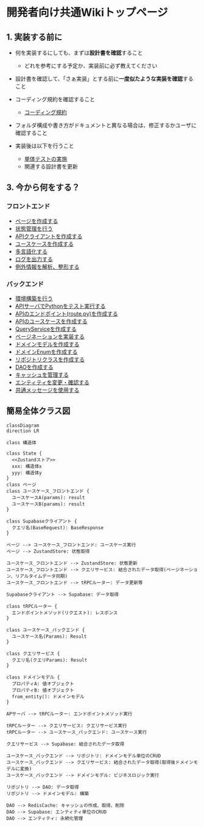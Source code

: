 # 開発者向け共通Wikiトップページ

## 1. 実装する前に
- 何を実装するにしても、まずは**設計書を確認**すること
  - どれを参考にする予定か、実装前に必ず教えてください
- 設計書を確認して、「さぁ実装」とする前に**一度似たような実装を確認**すること
- コーディング規約を確認すること
  - [コーディング規約](common/コーディング規約.md)
- フォルダ構成や書き方がドキュメントと異なる場合は、修正するかユーザに確認すること

- 実装後は以下を行うこと
  - [単体テストの実施](common/単体テスト.md)
  - 関連する設計書を更新

## 3. 今から何をする？
### フロントエンド
- [ページを作成する](./flutter/ページ-page.md)
- [状態管理を行う](./flutter/状態管理-state.md)
- [APIクライアントを作成する](./flutter/APIクライアント-apiclient.md)
- [ユースケースを作成する](./flutter/ユースケース-usecase.md)
- [多言語化する](./flutter/多言語対応-l10n.md)
- [ログを出力する](./flutter/ロガー-logger.md)
- [例外情報を解析、整形する](./flutter/例外解析-eparser.md)

### バックエンド
- [環境構築を行う](./api/環境構築.md)
- [APIサーバでPythonをテスト実行する](./api/環境構築.md)
- [APIのエンドポイント(route.py)を作成する](./api/エンドポイント-endpoint.md)
- [APIのユースケースを作成する](api/ユースケース_バックエンド-usecase.md)
- [QueryServiceを作成する](./api/クエリサービス-queryservice.md)
- [ページネーションを実装する](./api/ページネーション-pagination.md)
- [ドメインモデルを作成する](./api/ドメインモデル-domain_model.md)
- [ドメインEnumを作成する](./api/ドメインEnum-domain_enum.md)
- [リポジトリクラスを作成する](./api/リポジトリクラス_repository.md)
- [DAOを作成する](./api/DAO.md)
- [キャッシュを管理する](./api/キャッシュ管理-cache.md)
- [エンティティを変更・確認する](./api/エンティティ-entity.md)
- [共通メッセージを使用する](./api/共通メッセージ管理-common_message.md)

## 簡易全体クラス図
```mermaid
classDiagram
direction LR

class 構造体

class State {
  <<Zustandストア>>
  xxx: 構造体x
  yyy: 構造体y
}
class ページ
class ユースケース_フロントエンド {
  ユースケースA(params): result
  ユースケースB(params): result
}

class Supabaseクライアント {
  クエリ名(BaseRequest): BaseResponse
}

ページ --> ユースケース_フロントエンド: ユースケース実行
ページ --> ZustandStore: 状態取得

ユースケース_フロントエンド --> ZustandStore: 状態更新
ユースケース_フロントエンド --> クエリサービス: 結合されたデータ取得(ページネーション、リアルタイムデータ同期)
ユースケース_フロントエンド --> tRPCルーター: データ更新等

Supabaseクライアント --> Supabase: データ取得

class tRPCルーター {
  エンドポイントメソッド(リクエスト): レスポンス
}

class ユースケース_バックエンド {
  ユースケース名(Params): Result
}

class クエリサービス {
  クエリ名(クエリParams): Result
}

class ドメインモデル {
  プロパティA: 値オブジェクト
  プロパティB: 値オブジェクト
  from_entity(): ドメインモデル
}

APサーバ --> tRPCルーター: エンドポイントメソッド実行

tRPCルーター --> クエリサービス: クエリサービス実行
tRPCルーター --> ユースケース_バックエンド: ユースケース実行

クエリサービス --> Supabase: 結合されたデータ取得

ユースケース_バックエンド --> リポジトリ: ドメインモデル単位のCRUD
ユースケース_バックエンド --> クエリサービス: 結合されたデータ取得(取得後ドメインモデルに変換)
ユースケース_バックエンド --> ドメインモデル: ビジネスロジック実行

リポジトリ --> DAO: データ取得
リポジトリ --> ドメインモデル: 構築

DAO --> RedisCache: キャッシュの作成、取得、削除
DAO --> Supabase: エンティティ単位のCRUD
DAO --> エンティティ: 永続化管理
```
